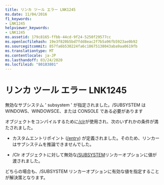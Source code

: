 ```yaml
---
title: リンカ ツール エラー LNK1245
ms.date: 11/04/2016
f1_keywords:
- LNK1245
helpviewer_keywords:
- LNK1245
ms.assetid: 179c8165-ffbb-44cd-9f24-5250f29577cc
ms.openlocfilehash: 19e3f820b5bd7fdd8eac2f7b5a96fb5923ae0b92
ms.sourcegitcommit: 857fa6b530224fa6c18675138043aba9aa0619fb
ms.translationtype: MT
ms.contentlocale: ja-JP
ms.lasthandoff: 03/24/2020
ms.locfileid: "80183801"
---
```

# <a name="linker-tools-error-lnk1245"></a>リンカ ツール エラー LNK1245

無効なサブシステム ' subsystem ' が指定されました。/SUBSYSTEM は WINDOWS、WINDOWSCE、または CONSOLE である必要があります

オブジェクトをコンパイルするために[/clr](../../build/reference/clr-common-language-runtime-compilation.md)が使用され、次のいずれかの条件が満たされました。

- カスタムエントリポイント ([/entry](../../build/reference/entry-entry-point-symbol.md)) が定義されました。そのため、リンカーはサブシステムを推論できませんでした。

- /Clr オブジェクトに対して無効な[/SUBSYSTEM](../../build/reference/subsystem-specify-subsystem.md)リンカーオプションに値が渡されました。

どちらの場合も、/SUBSYSTEM リンカーオプションに有効な値を指定することが解決策となります。
